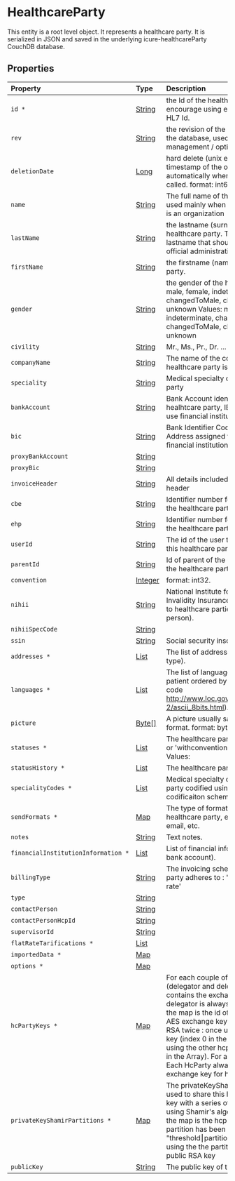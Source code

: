 # HealthcareParty

This entity is a root level object. It represents a healthcare party. It is serialized in JSON and saved in the underlying icure-healthcareParty CouchDB database.


## Properties

| Property | Type | Description |
| :--- | :--- | :--- |
| `id * ` | [String](String) | the Id of the healthcare party. We encourage using either a v4 UUID or a HL7 Id.  |
| `rev ` | [String](String) | the revision of the healthcare party in the database, used for conflict management / optimistic locking.  |
| `deletionDate ` | [Long](Long) | hard delete (unix epoch in ms) timestamp of the object. Filled automatically when deletePatient is called. format: int64. |
| `name ` | [String](String) | The full name of the healthcare party, used mainly when the healthcare party is an organization  |
| `lastName ` | [String](String) | the lastname (surname) of the healthcare party. This is the official lastname that should be used for official administrative purposes.  |
| `firstName ` | [String](String) | the firstname (name) of the healthcare party.  |
| `gender ` | [String](String) | the gender of the healthcare party: male, female, indeterminate, changed, changedToMale, changedToFemale, unknown Values: male, female, indeterminate, changed, changedToMale, changedToFemale, unknown |
| `civility ` | [String](String) | Mr., Ms., Pr., Dr. ...  |
| `companyName ` | [String](String) | The name of the company this healthcare party is member of  |
| `speciality ` | [String](String) | Medical specialty of the healthcare party  |
| `bankAccount ` | [String](String) | Bank Account identifier of the healhtcare party, IBAN, deprecated, use financial institutions instead  |
| `bic ` | [String](String) | Bank Identifier Code, the SWIFT Address assigned to the bank, use financial institutions instead  |
| `proxyBankAccount ` | [String](String) |   |
| `proxyBic ` | [String](String) |   |
| `invoiceHeader ` | [String](String) | All details included in the invoice header  |
| `cbe ` | [String](String) | Identifier number for institution type if the healthcare party is an enterprise  |
| `ehp ` | [String](String) | Identifier number for the institution if the healthcare party is an organization  |
| `userId ` | [String](String) | The id of the user that usually handles this healthcare party.  |
| `parentId ` | [String](String) | Id of parent of the user representing the healthcare party.  |
| `convention ` | [Integer](Integer) |  format: int32. |
| `nihii ` | [String](String) | National Institute for Health and Invalidity Insurance number assigned to healthcare parties (institution or person).  |
| `nihiiSpecCode ` | [String](String) |   |
| `ssin ` | [String](String) | Social security inscription number.  |
| `addresses * ` | [List](Address) | The list of addresses (with address type).  |
| `languages * ` | [List](String) | The list of languages spoken by the patient ordered by fluency (alpha-2 code http://www.loc.gov/standards/iso639-2/ascii_8bits.html).  |
| `picture ` | [Byte[]](Byte[]) | A picture usually saved in JPEG format. format: byte. |
| `statuses * ` | [List](String) | The healthcare party's status: 'trainee' or 'withconvention' or 'accredited' Values:  |
| `statusHistory * ` | [List](HealthcarePartyHistoryStatus) | The healthcare party's status history  |
| `specialityCodes * ` | [List](CodeStub) | Medical specialty of the healthcare party codified using FHIR or Kmehr codificaiton scheme  |
| `sendFormats * ` | [Map](String) | The type of format for contacting the healthcare party, ex: mobile, phone, email, etc.  |
| `notes ` | [String](String) | Text notes.  |
| `financialInstitutionInformation * ` | [List](FinancialInstitutionInformation) | List of financial information (Bank, bank account).  |
| `billingType ` | [String](String) | The invoicing scheme this healthcare party adheres to : 'service fee' or 'flat rate'  |
| `type ` | [String](String) |   |
| `contactPerson ` | [String](String) |   |
| `contactPersonHcpId ` | [String](String) |   |
| `supervisorId ` | [String](String) |   |
| `flatRateTarifications * ` | [List](FlatRateTarification) |   |
| `importedData * ` | [Map](String) |   |
| `options * ` | [Map](String) |   |
| `hcPartyKeys * ` | [Map](List) | For each couple of HcParties (delegator and delegate), this map contains the exchange AES key. The delegator is always this hcp, the key of the map is the id of the delegate. The AES exchange key is encrypted using RSA twice : once using this hcp public key (index 0 in the Array) and once using the other hcp public key (index 1 in the Array). For a pair of HcParties. Each HcParty always has one AES exchange key for himself.  |
| `privateKeyShamirPartitions * ` | [Map](String) | The privateKeyShamirPartitions are used to share this hcp's private RSA key with a series of other hcParties using Shamir's algorithm. The key of the map is the hcp Id with whom this partition has been shared. The value is "threshold⎮partition in hex" encrypted using the the partition's holder's public RSA key  |
| `publicKey ` | [String](String) | The public key of this hcp  |
